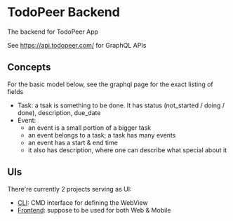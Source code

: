 # TodoPeer Backend

The backend for TodoPeer App

See <https://api.todopeer.com/> for GraphQL APIs

## Concepts

For the basic model below, see the graphql page for the exact listing of fields

- Task: a tsak is something to be done. It has status (not_started / doing / done), description, due_date
- Event: 
    - an event is a small portion of a bigger task
    - an event belongs to a task; a task has many events
    - an event has a start & end time
    - it also has description, where one can describe what special about it


## UIs

There're currently 2 projects serving as UI:

- [CLI](https://github.com/todopeer/cli): CMD interface for defining the WebView
- [Frontend](https://github.com/todopeer/frontend): suppose to be used for both Web & Mobile
